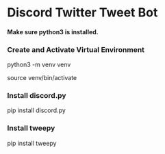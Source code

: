 # Discord Twitter Tweet Bot

#### Make sure python3 is installed.
### Create and Activate Virtual Environment
python3 -m venv venv

source venv/bin/activate 

### Install discord.py

pip install discord.py

### Install tweepy 

pip install tweepy
